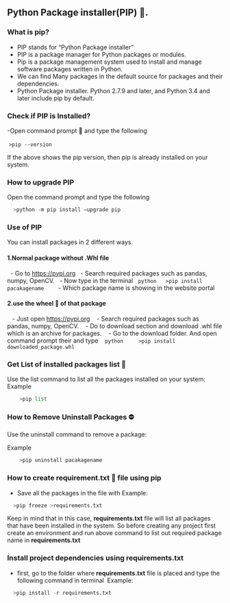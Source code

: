 ## Python Package installer(PIP) :postal_horn:.

### What is pip?
- PIP stands for “Python Package installer”
- PIP is a package manager for Python packages or modules.
- Pip is a package management system used to install and manage software packages written in Python.
- We can find Many packages in the default source for packages and their dependencies.
- Python Package installer. Python 2.7.9 and later, and Python 3.4 and later include pip by default.

### Check if PIP is Installed?
-Open command prompt :white_square_button: and type the following

 `>pip --version`

If the above shows the pip version, then pip is already installed on your system.

### How to upgrade PIP
Open the command prompt and type the following
```python
  >python -m pip install –upgrade pip
```

### Use of PIP
You can install packages in 2 different ways.

#### 1.Normal package without .Whl file 
  - Go to https://pypi.org
  - Search required packages such as pandas, numpy, OpenCV.
  - Now type in the terminal
  ```python
  >pip install pacakagename
  ```
  - Which package name is showing in the website portal

#### 2.use the wheel :ferris_wheel: of that package
   - Just open https://pypi.org
   - Search required packages such as pandas, numpy, OpenCV.
   - Do to download section and download .whl file which is an archive for packages.
   - Go to the download folder. And open command prompt their and type
   ```python
    >pip install downloaded_package.whl
  ```

### Get List of installed packages list :orange_book:
Use the list command to list all the packages installed on your system:
Example
```python
    >pip list
```
### How to Remove Uninstall Packages :no_entry:
Use the uninstall command to remove a package:

Example
```python
    >pip uninstall pacakagename
````

### How to create requirement.txt :scroll: file using pip
- Save all the packages in the file with
Example:
```python
  >pip freeze >requirements.txt
```
Keep in mind that in this case, **requirements.txt** file will list all packages that have been installed in the system.
So before creating any project first create an environment and run above command to list out required package name in **requirements.txt**

### Install project dependencies using requirements.txt 
- first, go to the folder where **requirements.txt** file is placed and type the following command in terminal 
Example:
```python
  >pip install -r requirements.txt
```

